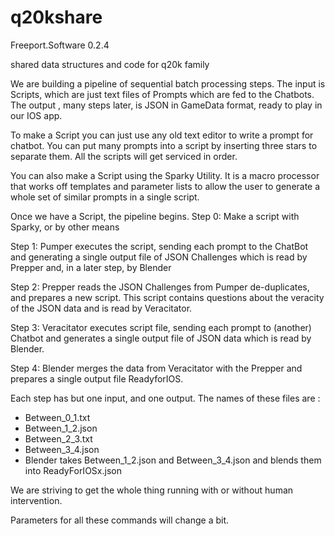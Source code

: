 # q20kshare

Freeport.Software 0.2.4

shared data structures and code for q20k family

We are building a pipeline of sequential batch processing steps. The input is Scripts, which are just text files of Prompts which are fed to the Chatbots. The output , many steps later, is JSON in GameData format, ready to play in our IOS app.

To make a Script you can just use any old text editor to write a prompt for chatbot. You can put many prompts into a script by inserting three stars to separate them. All the scripts will get serviced in order.

You can also make a Script using the Sparky Utility. It is a macro processor that works off templates and parameter lists to allow the user to generate a whole set of similar prompts in a single script. 

Once we have a Script, the pipeline begins.
Step 0: Make a script with Sparky, or by other means

Step 1: Pumper executes the script, sending each prompt to the ChatBot and generating a single output file of JSON Challenges which is read by Prepper and, in a later step, by Blender

Step 2: Prepper reads the JSON Challenges from Pumper de-duplicates, and prepares a new script. This script contains questions about the veracity of the JSON data and is read by Veracitator.

Step 3: Veracitator executes script file, sending each prompt to (another) Chatbot and generates a single output file of JSON data which is read by Blender.

Step 4: Blender merges the data from Veracitator with the Prepper  and prepares a single output file ReadyforIOS.

Each step has but one input, and one output. The names of these files are :
- Between_0_1.txt
- Between_1_2.json
- Between_2_3.txt
- Between_3_4.json
- Blender takes Between_1_2.json and Between_3_4.json and blends them into ReadyForIOSx.json

We are striving to get the whole thing running with or without human intervention.

Parameters for all these commands will change a bit.
